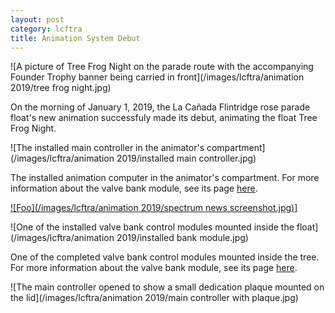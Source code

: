 ```yaml
---
layout: post
category: lcftra
title: Animation System Debut
---
```

![A picture of Tree Frog Night on the parade route with the accompanying Founder Trophy banner being carried in front](/images/lcftra/animation 2019/tree frog night.jpg)

On the morning of January 1, 2019, the La Cañada Flintridge rose parade float's new animation successfuly made its debut, animating the float Tree Frog Night.<!--more-->

![The installed main controller in the animator's compartment](/images/lcftra/animation 2019/installed main controller.jpg)

The installed animation computer in the animator's compartment. For more information about the valve bank module, see its page <a href="https://aramder.github.io/animation-computer/" target="_blank">here</a>.

<a href="https://spectrumnews1.com/ca/la-east/news/2018/12/28/rose-parade-float-mixes-natural-materials-with-technology?cid=share_clip" rel="some text">![Foo](/images/lcftra/animation 2019/spectrum news screenshot.jpg)]</a>

![One of the installed valve bank control modules mounted inside the float](/images/lcftra/animation 2019/installed bank module.jpg)

One of the completed valve bank control modules mounted inside the tree. For more information about the valve bank module, see its page <a href="https://aramder.github.io/animation-bank-module/" target="_blank">here</a>.

![The main controller opened to show a small dedication plaque mounted on the lid](/images/lcftra/animation 2019/main controller with plaque.jpg)

